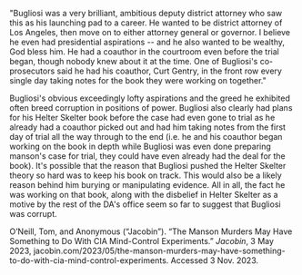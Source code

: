 "Bugliosi was a very brilliant, ambitious deputy district attorney who saw this as his launching pad to a career. He wanted to be district attorney of Los Angeles, then move on to either attorney general or governor. I believe he even had presidential aspirations -- and he also wanted to be wealthy, God bless him. He had a coauthor in the courtroom even before the trial began, though nobody knew about it at the time. One of Bugliosi's co-prosecutors said he had his coauthor, Curt Gentry, in the front row every single day taking notes for the book they were working on together."

Bugliosi's obvious exceedingly lofty aspirations and the greed he exhibited often breed corruption in positions of power. Bugliosi also clearly had plans for his Helter Skelter book before the case had even gone to trial as he already had a coauthor picked out and had him taking notes from the first day of trial all the way through to the end (i.e. he and his coauthor began working on the book in depth while Bugliosi was even done preparing manson's case for trial, they could have even already had the deal for the book). It's possible that the reason that Bugliosi pushed the Helter Skelter theory so hard was to keep his book on track. This would also be a likely reason behind him burying or manipulating evidence. All in all, the fact he was working on that book, along with the disbelief in Helter Skelter as a motive by the rest of the DA's office seem so far to suggest that Bugliosi was corrupt. 

O’Neill, Tom, and Anonymous (“Jacobin”). “The Manson Murders May Have Something to Do With CIA Mind-Control Experiments.” _Jacobin_, 3 May 2023, jacobin.com/2023/05/the-manson-murders-may-have-something-to-do-with-cia-mind-control-experiments. Accessed 3 Nov. 2023.